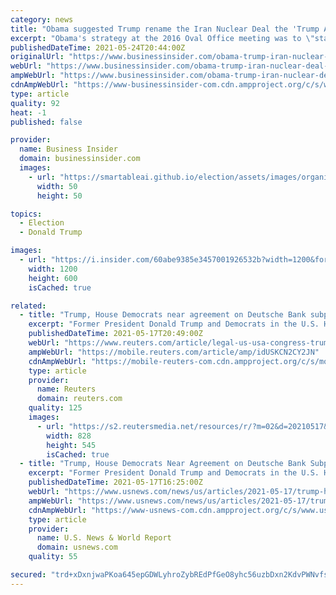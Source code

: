 ```yaml
---
category: news
title: "Obama suggested Trump rename the Iran Nuclear Deal the 'Trump Anti-Nuclear Deal' when they met at the White House, according to new book"
excerpt: "Obama's strategy at the 2016 Oval Office meeting was to \"start by buttering up Trump,\" according to a copy of a forthcoming book obtained by Insider."
publishedDateTime: 2021-05-24T20:44:00Z
originalUrl: "https://www.businessinsider.com/obama-trump-iran-nuclear-deal-white-house-meeting-dovere-book-2021-5"
webUrl: "https://www.businessinsider.com/obama-trump-iran-nuclear-deal-white-house-meeting-dovere-book-2021-5"
ampWebUrl: "https://www.businessinsider.com/obama-trump-iran-nuclear-deal-white-house-meeting-dovere-book-2021-5?amp"
cdnAmpWebUrl: "https://www-businessinsider-com.cdn.ampproject.org/c/s/www.businessinsider.com/obama-trump-iran-nuclear-deal-white-house-meeting-dovere-book-2021-5?amp"
type: article
quality: 92
heat: -1
published: false

provider:
  name: Business Insider
  domain: businessinsider.com
  images:
    - url: "https://smartableai.github.io/election/assets/images/organizations/businessinsider.com-50x50.jpg"
      width: 50
      height: 50

topics:
  - Election
  - Donald Trump

images:
  - url: "https://i.insider.com/60abe9385e3457001926532b?width=1200&format=jpeg"
    width: 1200
    height: 600
    isCached: true

related:
  - title: "Trump, House Democrats near agreement on Deutsche Bank subpoenas"
    excerpt: "Former President Donald Trump and Democrats in the U.S. House of Representatives said on Monday they are near an agreement to resolve disputes concerning congressional subpoenas of his financial records from Deutsche Bank AG."
    publishedDateTime: 2021-05-17T20:49:00Z
    webUrl: "https://www.reuters.com/article/legal-us-usa-congress-trump-idUSKCN2CY2JN"
    ampWebUrl: "https://mobile.reuters.com/article/amp/idUSKCN2CY2JN"
    cdnAmpWebUrl: "https://mobile-reuters-com.cdn.ampproject.org/c/s/mobile.reuters.com/article/amp/idUSKCN2CY2JN"
    type: article
    provider:
      name: Reuters
      domain: reuters.com
    quality: 125
    images:
      - url: "https://s2.reutersmedia.net/resources/r/?m=02&d=20210517&t=2&i=1562452809&w=&fh=545px&fw=&ll=&pl=&sq=&r=LYNXNPEH4G17I"
        width: 828
        height: 545
        isCached: true
  - title: "Trump, House Democrats Near Agreement on Deutsche Bank Subpoenas"
    excerpt: "Former President Donald Trump and Democrats in the U.S. House of Representatives said on Monday they are near an agreement to resolve disputes concerning congressional subpoenas of his financial records from Deutsche Bank AG."
    publishedDateTime: 2021-05-17T16:25:00Z
    webUrl: "https://www.usnews.com/news/us/articles/2021-05-17/trump-house-democrats-near-agreement-on-deutsche-bank-subpoenas"
    ampWebUrl: "https://www.usnews.com/news/us/articles/2021-05-17/trump-house-democrats-near-agreement-on-deutsche-bank-subpoenas?context=amp"
    cdnAmpWebUrl: "https://www-usnews-com.cdn.ampproject.org/c/s/www.usnews.com/news/us/articles/2021-05-17/trump-house-democrats-near-agreement-on-deutsche-bank-subpoenas?context=amp"
    type: article
    provider:
      name: U.S. News & World Report
      domain: usnews.com
    quality: 55

secured: "trd+xDxnjwaPKoa645epGDWLyhroZybREdPfGeO8yhc56uzbDxn2KdvPWNvfsgTY6O4cN5jgmlET37dbuSIwMjq1bKdEfg7mH9XoK+fkmi/21ArHypBEoja5KOIT0zkrjYTRb+vjeg/9SCyTJzMfSirPpAIRYo+rlWx0Jg7cyOYGU3wmAjfxJY27lZCZ3wW+g/WhmJXPxzcdn/J2KdsNC/0yJOroO/D1porPmdNHw+rH1AaaDJG0926CWV+cZNjUdPM3/frOs57gPadlHFbblMF1Abg+iz2FGTQ2kkkq/wwj4+jT0/n9wdp6MveAo6zT9p61S2VnPfiHRyUuQtusoKDgdjT/0FtHIIfi7sgwSfM=;agtlHScPXX/jQ/EmEwpqjA=="
---
```



